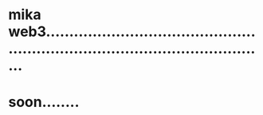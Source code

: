 # mika web3.....................................................................................................
# soon........
